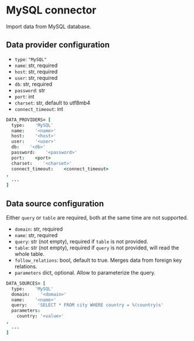 # MySQL connector

Import data from MySQL database.

## Data provider configuration

* `type`: `"MySQL"`
* `name`: str, required
* `host`: str, required
* `user`: str, required
* `db`: str, required
* `password`: str
* `port`: int
* `charset`: str, default to utf8mb4
* `connect_timeout`: int

```coffee
DATA_PROVIDERS= [
  type:    'MySQL'
  name:    '<name>'
  host:    '<host>'
  user:    '<user>'
  db:    '<db>'
  password:    '<password>'
  port:    <port>
  charset:    '<charset>'
  connect_timeout:    <connect_timeout>
,
  ...
]
```


## Data source configuration

Either `query` or `table` are required, both at the same time are not supported.

* `domain`: str, required
* `name`: str, required
* `query`: str (not empty), required if `table` is not provided.
* `table`: str (not empty), required if `query` is not provided, will read the whole table.
* `follow_relations`: bool, default to true. Merges data from foreign key relations.
* `parameters` dict, optional. Allow to parameterize the query.

```coffee
DATA_SOURCES= [
  type:    'MySQL'
  domain:    '<domain>'
  name:    '<name>'
  query:    'SELECT * FROM city WHERE country = %(country)s'
  parameters:
    country: '<value>'
,
  ...
]
```
